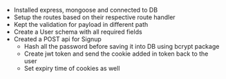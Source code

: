 - Installed express, mongoose and connected to DB
- Setup the routes based on their respective route handler
- Kept the validation for payload in different path
- Create a User schema with all required fields
- Created a POST api for Signup
   - Hash all the password before saving it into DB using bcrypt package
   - Create jwt token and send the cookie added in token back to the user
   - Set expiry time of cookies as well